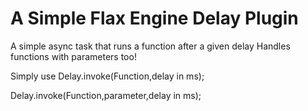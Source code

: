 # A Simple Flax Engine Delay Plugin

A simple async task that runs a function after a given delay
Handles functions with parameters too!

Simply use
Delay.invoke(Function,delay in ms);

Delay.invoke(Function,parameter,delay in ms);
